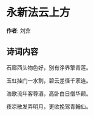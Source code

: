 # 永新法云上方

**作者**: 刘弇

## 诗词内容

石廊西头物色好，别有浄界擎青莲。

玉虹挂门一水割，碧云差径千家连。

浩歌流年客尊酒，高卧白日僧华颠。

夜凉散发弄明月，更欲挽驾青翰仙。

